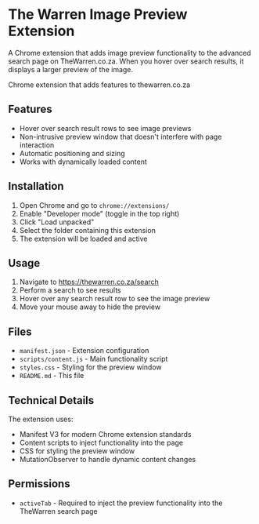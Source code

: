 # The Warren Image Preview Extension

A Chrome extension that adds image preview functionality to the advanced search page on TheWarren.co.za. When you hover over search results, it displays a larger preview of the image.

Chrome extension that adds features to thewarren.co.za

## Features

- Hover over search result rows to see image previews
- Non-intrusive preview window that doesn't interfere with page interaction
- Automatic positioning and sizing
- Works with dynamically loaded content

## Installation

1. Open Chrome and go to `chrome://extensions/`
2. Enable "Developer mode" (toggle in the top right)
3. Click "Load unpacked"
4. Select the folder containing this extension
5. The extension will be loaded and active

## Usage

1. Navigate to https://thewarren.co.za/search
2. Perform a search to see results
3. Hover over any search result row to see the image preview
4. Move your mouse away to hide the preview

## Files

- `manifest.json` - Extension configuration
- `scripts/content.js` - Main functionality script
- `styles.css` - Styling for the preview window
- `README.md` - This file

## Technical Details

The extension uses:
- Manifest V3 for modern Chrome extension standards
- Content scripts to inject functionality into the page
- CSS for styling the preview window
- MutationObserver to handle dynamic content changes

## Permissions

- `activeTab` - Required to inject the preview functionality into the TheWarren search page
